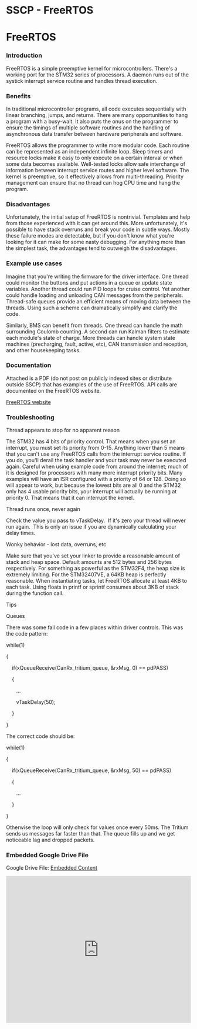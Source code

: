 # SSCP - FreeRTOS

# FreeRTOS

### Introduction

[](#h.gyl4hjinp86o)

FreeRTOS is a simple preemptive kernel for microcontrollers. There's a working port for the STM32 series of processors. A daemon runs out of the systick interrupt service routine and handles thread execution.

### Benefits

[](#h.771lpdcfjoln)

In traditional microcontroller programs, all code executes sequentially with linear branching, jumps, and returns. There are many opportunities to hang a program with a busy-wait. It also puts the onus on the programmer to ensure the timings of multiple software routines and the handling of asynchronous data transfer between hardware peripherals and software.

FreeRTOS allows the programmer to write more modular code. Each routine can be represented as an independent infinite loop. Sleep timers and resource locks make it easy to only execute on a certain interval or when some data becomes available. Well-tested locks allow safe interchange of information between interrupt service routes and higher level software. The kernel is preemptive, so it effectively allows from multi-threading. Priority management can ensure that no thread can hog CPU time and hang the program.

### Disadvantages

[](#h.9lguxvvhuo74)

Unfortunately, the initial setup of FreeRTOS is nontrivial. Templates and help from those experienced with it can get around this. More unfortunately, it's possible to have stack overruns and break your code in subtle ways. Mostly these failure modes are detectable, but if you don't know what you're looking for it can make for some nasty debugging. For anything more than the simplest task, the advantages tend to outweigh the disadvantages.

### Example use cases

[](#h.y9k2alw1rx4l)

Imagine that you're writing the firmware for the driver interface. One thread could monitor the buttons and put actions in a queue or update state variables. Another thread could run PID loops for cruise control. Yet another could handle loading and unloading CAN messages from the peripherals. Thread-safe queues provide an efficient means of moving data between the threads. Using such a scheme can dramatically simplify and clarify the code.

Similarly, BMS can benefit from threads. One thread can handle the math surrounding Coulomb counting. A second can run Kalman filters to estimate each module's state of charge. More threads can handle system state machines (precharging, fault, active, etc), CAN transmission and reception, and other housekeeping tasks.

### Documentation

[](#h.gpfq6urs3vv)

Attached is a PDF (do not post on publicly indexed sites or distribute outside SSCP) that has examples of the use of FreeRTOS. API calls are documented on the FreeRTOS website.

[ FreeRTOS website](http://www.freertos.org/modules.html#API_reference)

### Troubleshooting

[](#h.lhj72xqevash)

Thread appears to stop for no apparent reason

The STM32 has 4 bits of priority control. That means when you set an interrupt, you must set its priority from 0-15. Anything lower than 5 means that you can't use any FreeRTOS calls from the interrupt service routine. If you do, you'll derail the task handler and your task may never be executed again. Careful when using example code from around the internet; much of it is designed for processors with many more interrupt priority bits. Many examples will have an ISR configured with a priority of 64 or 128. Doing so will appear to work, but because the lowest bits are all 0 and the STM32 only has 4 usable priority bits, your interrupt will actually be running at priority 0. That means that it can interrupt the kernel.

Thread runs once, never again

Check the value you pass to vTaskDelay.  If it's zero your thread will never run again.  This is only an issue if you are dynamically calculating your delay times.

Wonky behavior - lost data, overruns, etc

Make sure that you've set your linker to provide a reasonable amount of stack and heap space. Default amounts are 512 bytes and 256 bytes respectively. For something as powerful as the STM32F4, the heap size is extremely limiting. For the STM32407VE, a 64KB heap is perfectly reasonable. When instantiating tasks, let FreeRTOS allocate at least 4KB to each task. Using floats in printf or sprintf consumes about 3KB of stack during the function call.

Tips

Queues

There was some fail code in a few places within driver controls. This was the code pattern:

while(1)

{

    if(xQueueReceive(CanRx_tritium_queue, &rxMsg, 0) == pdPASS)

    {

       ...

       vTaskDelay(50);

    }

}

The correct code should be:

while(1)

{

    if(xQueueReceive(CanRx_tritium_queue, &rxMsg, 50) == pdPASS)

    {

       ...

    }

}

Otherwise the loop will only check for values once every 50ms. The Tritium sends us messages far faster than that. The queue fills up and we get noticeable lag and dropped packets.

[](https://drive.google.com/folderview?id=11wfC7HV-lH56BqmCQCU6dRxA0CJYSINy)

### Embedded Google Drive File

Google Drive File: [Embedded Content](https://drive.google.com/embeddedfolderview?id=11wfC7HV-lH56BqmCQCU6dRxA0CJYSINy#list)

<iframe width="100%" height="400" src="https://drive.google.com/embeddedfolderview?id=11wfC7HV-lH56BqmCQCU6dRxA0CJYSINy#list" frameborder="0"></iframe>

